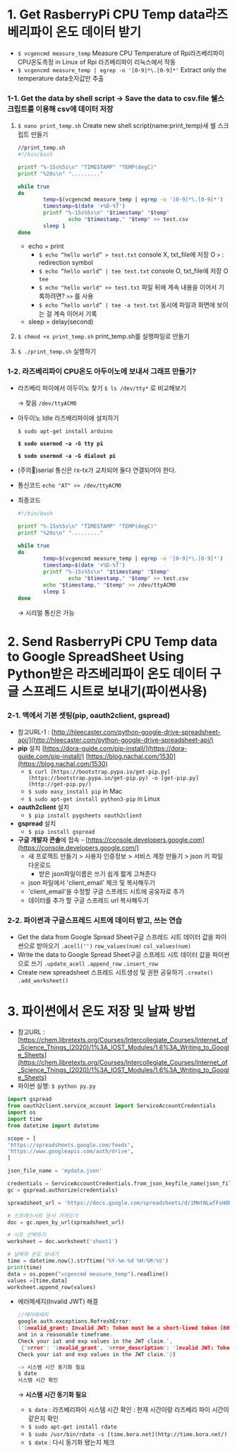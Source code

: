 # 1. Get RasberryPi CPU Temp data라즈베리파이 온도 데이터 받기

- `$ vcgencmd measure_temp` Measure CPU Temperature of Rpi라즈베리파이 CPU온도측정
in Linux of Rpi 라즈베리파이 리눅스에서 작동
- `$ vcgencmd measure_temp | egrep -o '[0-9]*\.[0-9]*'` Extract only the temperature data숫자값만 추출

### 1-1. Get the data by shell script → Save the data to csv.file 쉘스크립트를 이용해 csv에 데이터 저장

1. `$ nano print_temp.sh` Create new shell script(name:print_temp)새 쉘 스크립트 만들기 

    ```bash
    //print_temp.sh 
    #!/bin/bash

    printf "%-15s%5s\n" "TIMESTAMP" "TEMP(degC)"
    printf "%20s\n" "........."

    while true
    do
            temp=$(vcgencmd measure_temp | egrep -o '[0-9]*\.[0-9]*')
            timestamp=$(date '+%D-%T')
            printf "%-15s%5s\n" "$timestamp" "$temp"
    				echo "$timestamp," "$temp" >> test.csv
            sleep 1
    done
    ```

    - echo = print
        - `$ echo “hello world” > test.txt`  console X, txt_file에 저장 O `>` : redirection symbol
        - `$ echo “hello world” | tee test.txt`  console O, txt_file에 저장 O  `tee`
        - `$ echo "hello world" >> test.txt` 파일 뒤에 계속 내용을 이어서 기록하려면? `>>` 를 사용
        - `$ echo ”hello world” | tee -a test.txt` 동시에 파일과 화면에 보이는 걸 계속 이어서 기록
    - sleep = delay(second)
2. `$ chmod +x print_temp.sh` print_temp.sh를 실행파일로 만들기
3. `$ ./print_temp.sh` 실행하기 

### 1-2. 라즈베리파이 CPU온도 아두이노에 보내서 그래프 만들기?

- 라즈베리 파이에서 아두이노 찾기 `$ ls /dev/tty*` 로 비교해보기

    → 찾음 `/dev/ttyACM0` 

- 아두이노 Idle 라즈베리파이에 설치하기

    `$ sudo apt-get install arduino`

    **`$ sudo usermod -a -G tty pi`**

    **`$ sudo usermod -a -G dialout pi`**

- (주의🚨)serial 통신은 rx-tx가 교차되어 둘다 연결되어야 한다.
- 통신코드 `echo "AT" >> /dev/ttyACM0`
- 최종코드

    ```bash
    #!/bin/bash

    printf "%-15s%5s\n" "TIMESTAMP" "TEMP(degC)"
    printf "%20s\n" "........."

    while true
    do
            temp=$(vcgencmd measure_temp | egrep -o '[0-9]*\.[0-9]*')
            timestamp=$(date '+%D-%T')
            printf "%-15s%5s\n" "$timestamp" "$temp"
    				echo "$timestamp," "$temp" >> test.csv
            echo "$timestamp," "$temp" >> /dev/ttyACM0
            sleep 1
    done
    ```

    → 시리얼 통신은 가능 

# 2. Send RasberryPi CPU Temp data to Google SpreadSheet Using Python받은 라즈베리파이 온도 데이터 구글 스프레드 시트로 보내기(파이썬사용)

### 2-1. 맥에서 기본 셋팅(pip, **oauth2client, gspread)**

- 참고URL-1 : [http://hleecaster.com/python-google-drive-spreadsheet-api/](http://hleecaster.com/python-google-drive-spreadsheet-api/)
- **pip** 설치 [https://dora-guide.com/pip-install/](https://dora-guide.com/pip-install/) [https://blog.nachal.com/1530](https://blog.nachal.com/1530)
    - `$ curl [https://bootstrap.pypa.io/get-pip.py](https://bootstrap.pypa.io/get-pip.py) -o [get-pip.py](http://get-pip.py/)`
    - `$ sudo easy_install pip` in Mac
    - `$ sudo apt-get install python3-pip` in Linux
- **oauth2client** 설치
    - `$ pip install pygsheets oauth2client`
- **gspread** 설치
    - `$ pip install gspread`
- **구글 개발자 콘솔**에 접속 - [https://console.developers.google.com](https://console.developers.google.com/)
    - 새 프로젝트 만들기 > 사용자 인증정보 > 서비스 계정 만들기 > json 키 파일 다운로드
        - 받은 json파일이름은 쓰기 쉽게 짧게 고쳐준다
    - json 파일에서 'client_email' 체크 및 복사해두기
    - 'client_email'을 수정할 구글 스프레드 시트에 공유자로 추가
    - 데이터를 추가 할 구글 스프레드 url 복사해두기

### 2-2. 파이썬과 구글스프레드 시트에 데이터 받고, 쓰는 연습

- Get the data from Google Spread Sheet구글 스프레드 시트 데이터 값을 파이썬으로 받아오기 `.acell('')` `row_values(num)` `col_values(num)`
- Write the data to Google Spread Sheet구글 스프레드 시트 데이터 값을 파이썬으로 쓰기 `.update_acell` `.append_row` `.insert_row`
- Create new spreadsheet 스프레드 시트생성 및 권한 공유하기 `.create()` `.add_worksheet()`

# 3. 파이썬에서 온도 저장 및 날짜 방법

- 참고URL : [https://chem.libretexts.org/Courses/Intercollegiate_Courses/Internet_of_Science_Things_(2020)/1%3A_IOST_Modules/1.6%3A_Writing_to_Google_Sheets](https://chem.libretexts.org/Courses/Intercollegiate_Courses/Internet_of_Science_Things_(2020)/1%3A_IOST_Modules/1.6%3A_Writing_to_Google_Sheets)
- 파이썬 실행: `$ python py.py`

```python
import gspread
from oauth2client.service_account import ServiceAccountCredentials
import os
import time
from datetime import datetime 

scope = [
'https://spreadsheets.google.com/feeds',
'https://www.googleapis.com/auth/drive',
]

json_file_name = 'mydata.json'

credentials = ServiceAccountCredentials.from_json_keyfile_name(json_file_name, scope)
gc = gspread.authorize(credentials)

spreadsheet_url = 'https://docs.google.com/spreadsheets/d/1MmtNLwfFsHORLU49uZcLHT1X9YsquwbZGzeruhsS8Bc/edit#gid=0'

# 스프레스시트 문서 가져오기 
doc = gc.open_by_url(spreadsheet_url)

# 시트 선택하기
worksheet = doc.worksheet('sheet1')

# 날짜와 온도 보내기
time = datetime.now().strftime('%Y-%m-%d %H:%M:%S')
print(time)
data = os.popen("vcgencmd measure_temp").readline()
values =[time,data]
worksheet.append_row(values)
```

- 에러메세지(Invalid JWT) 해결

    ```c
    //에러메세지 
    google.auth.exceptions.RefreshError: 
    ('invalid_grant: Invalid JWT: Token must be a short-lived token (60 minutes) 
    and in a reasonable timeframe. 
    Check your iat and exp values in the JWT claim.',
     {'error': 'invalid_grant', 'error_description': 'Invalid JWT: Token must be a short-lived token (60 minutes) and in a reasonable timeframe. 
    Check your iat and exp values in the JWT claim.'})

    -> 시스템 시간 동기화 필요
    $ date 
    시스템 시간 확인 
    ```

    → **시스템 시간 동기화 필요**

    - `$ date`  : 라즈베리파이 시스템 시간 확인 : 현재 시간이랑 라즈베리 파이 시간이 같은지 확인
    - `$ sudo apt-get install rdate`
    - `$ sudo /usr/bin/rdate -s [time.bora.net](http://time.bora.net/)`
    - `$ date` : 다시 동기화 됐는지 체크
